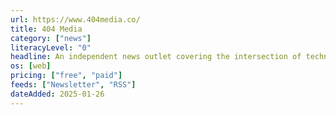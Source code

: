 ```yaml
---
url: https://www.404media.co/
title: 404 Media
category: ["news"]
literacyLevel: "0"
headline: An independent news outlet covering the intersection of technology and politics. Many editors are formerly of Vice's Motherboard.
os: [web]
pricing: ["free", "paid"]
feeds: ["Newsletter", "RSS"]
dateAdded: 2025-01-26
---
```

